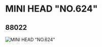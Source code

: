 # MINI HEAD "NO.624"
## 88022
![MINI HEAD "NO.624"](https://lc-www-live-s.legocdn.com/media/bricks/5/2/4565288.jpg)